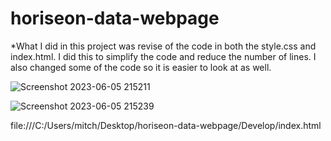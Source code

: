 # horiseon-data-webpage

*What I did in this project was revise of the code in both the style.css and index.html. I did this to simplify the code and reduce the number of lines. I also changed some of the code so it is easier to look at as well.

![Screenshot 2023-06-05 215211](https://github.com/MitchK03/horiseon-data-webpage/assets/134335226/b9bcb404-0fd5-4f49-9fa2-e7eb34d472b6)

![Screenshot 2023-06-05 215239](https://github.com/MitchK03/horiseon-data-webpage/assets/134335226/339a7fd7-e564-40e9-a78f-49a42ec6d57a)

file:///C:/Users/mitch/Desktop/horiseon-data-webpage/Develop/index.html
